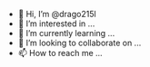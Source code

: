 - 👋 Hi, I’m @drago215l
- 👀 I’m interested in ...
- 🌱 I’m currently learning ...
- 💞️ I’m looking to collaborate on ...
- 📫 How to reach me ...

<!---
drago215l/drago215l is a ✨ special ✨ repository because its `README.md` (this file) appears on your GitHub profile.
You can click the Preview link to take a look at your changes.
--->
